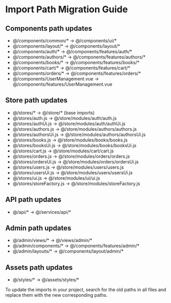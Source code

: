 # Import Path Migration Guide

## Components path updates
- @/components/common/* -> @/components/ui/*
- @/components/layout/* -> @/components/layout/*
- @/components/auth/* -> @/components/features/auth/*
- @/components/authors/* -> @/components/features/authors/*
- @/components/books/* -> @/components/features/books/*
- @/components/cart/* -> @/components/features/cart/*
- @/components/orders/* -> @/components/features/orders/*
- @/components/UserManagement.vue -> @/components/features/UserManagement.vue

## Store path updates
- @/stores/* -> @/store/* (base imports)
- @/stores/auth.js -> @/store/modules/auth/auth.js
- @/stores/authUi.js -> @/store/modules/auth/authUi.js
- @/stores/authors.js -> @/store/modules/authors/authors.js
- @/stores/authorsUi.js -> @/store/modules/authors/authorsUi.js
- @/stores/books.js -> @/store/modules/books/books.js
- @/stores/booksUi.js -> @/store/modules/books/booksUi.js
- @/stores/cart.js -> @/store/modules/cart/cart.js
- @/stores/orders.js -> @/store/modules/orders/orders.js
- @/stores/ordersUi.js -> @/store/modules/orders/ordersUi.js
- @/stores/users.js -> @/store/modules/users/users.js
- @/stores/usersUi.js -> @/store/modules/users/usersUi.js
- @/stores/ui.js -> @/store/modules/ui/ui.js
- @/stores/storeFactory.js -> @/store/modules/storeFactory.js

## API path updates
- @/api/* -> @/services/api/*

## Admin path updates
- @/admin/views/* -> @/views/admin/*
- @/admin/components/* -> @/components/features/admin/*
- @/admin/layouts/* -> @/components/layout/admin/*

## Assets path updates
- @/styles/* -> @/assets/styles/*

To update the imports in your project, search for the old paths in all files and replace them with the new corresponding paths.
